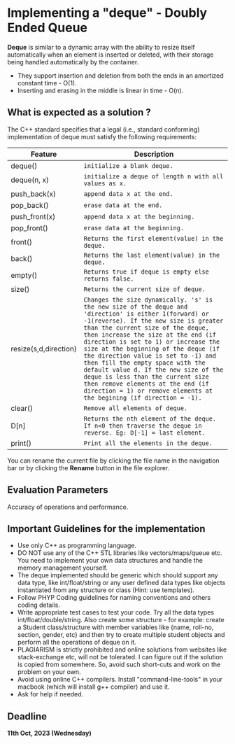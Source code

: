 # Implementing a "deque" - Doubly Ended Queue

**Deque** is similar to a dynamic array with the ability to resize itself automatically when an element is inserted or deleted, with their storage being handled automatically by the container.

- They support insertion and deletion from both the ends in an amortized constant time - O(1).
- Inserting and erasing in the middle is linear in time - O(n).

## What is expected as a solution ?

The C++ standard specifies that a legal (i.e., standard conforming) implementation of deque must satisfy the following requirements:

|Feature         |Description                    |
|----------------|-------------------------------|
|deque()         |`initialize a blank deque.`    |
|deque(n, x)     |`initialize a deque of length n with all values as x.`    |
|push_back(x)    |`append data x at the end.`    |
|pop_back()      |`erase data at the end.`       |
|push_front(x)     |`append data x at the beginning.`       |
|pop_front()      |`erase data at the beginning.`       |
|front()      |`Returns the first element(value) in the deque.`       |
|back()      |`Returns the last element(value) in the deque.`       |
|empty()      |`Returns true if deque is empty else returns false.`       |
|size()      |`Returns the current size of deque.`       |
|resize(s,d,direction)    |`Changes the size dynamically. 's' is the new size of the deque and 'direction' is either 1(forward) or -1(reverse). If the new size is greater than the current size of the deque, then increase the size at the end (if direction is set to 1) or increase the size at the beginning of the deque (if the direction value is set to -1) and then fill the empty space with the default value d. If the new size of the deque is less than the current size then remove elements at the end (if direction = 1) or remove elements at the begining (if direction = -1).`       |
|clear()      |`Remove all elements of deque.`       |
|D[n]      |`Returns the nth element of the deque. If n<0 then traverse the deque in reverse. Eg: D[-1] = last element.`       |
|print()   |`Print all the elements in the deque.`|


You can rename the current file by clicking the file name in the navigation bar or by clicking the **Rename** button in the file explorer.

## Evaluation Parameters
Accuracy of operations and performance.

## Important Guidelines for the implementation

- Use only C++ as programming language.
- DO NOT use any of the C++ STL libraries like vectors/maps/queue etc. You need to implement your own data structures and handle the memory management yourself.
- The deque implemented should be generic which should support any data type, like int/float/string or any user defined data types like objects instantiated from any structure or class (Hint: use templates).
- Follow PHYP Coding guidelines for naming conventions and others coding details.
- Write appropriate test cases to test your code. Try all the data types int/float/double/string. Also create some structure - for example: create a Student class/structure with member variables like {name, roll-no, section, gender, etc} and then try to create multiple student objects and perform all the operations of deque on it.
- PLAGIARISM is strictly prohibited and online solutions from websites like stack-exchange etc, will not be tolerated. I can figure out if the solution is copied from somewhere. So, avoid such short-cuts and work on the problem on your own.
- Avoid using online C++ compilers. Install "command-line-tools" in your macbook (which will install g++ compiler) and use it.
- Ask for help if needed.

## Deadline

**11th Oct, 2023 (Wednesday)**

